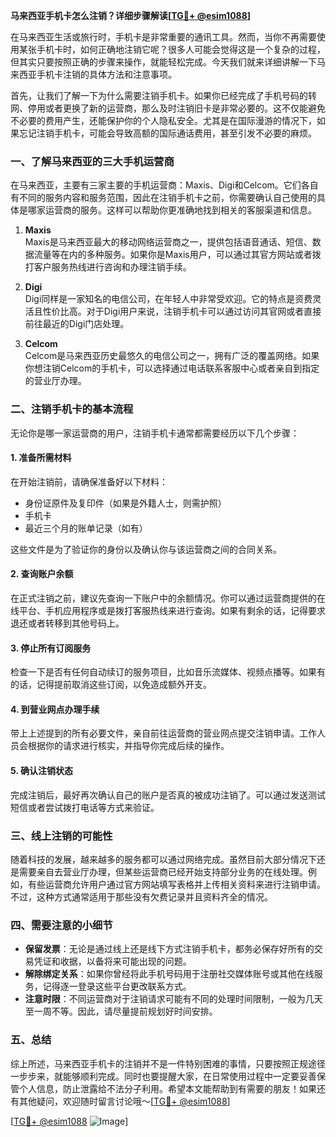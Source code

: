 **马来西亚手机卡怎么注销？详细步骤解读[[TG💪+ @esim1088](https://t.me/s/esim1088)]**

在马来西亚生活或旅行时，手机卡是非常重要的通讯工具。然而，当你不再需要使用某张手机卡时，如何正确地注销它呢？很多人可能会觉得这是一个复杂的过程，但其实只要按照正确的步骤来操作，就能轻松完成。今天我们就来详细讲解一下马来西亚手机卡注销的具体方法和注意事项。

首先，让我们了解一下为什么需要注销手机卡。如果你已经完成了手机号码的转网、停用或者更换了新的运营商，那么及时注销旧卡是非常必要的。这不仅能避免不必要的费用产生，还能保护你的个人隐私安全。尤其是在国际漫游的情况下，如果忘记注销手机卡，可能会导致高额的国际通话费用，甚至引发不必要的麻烦。

### 一、了解马来西亚的三大手机运营商

在马来西亚，主要有三家主要的手机运营商：Maxis、Digi和Celcom。它们各自有不同的服务内容和服务范围，因此在注销手机卡之前，你需要确认自己使用的具体是哪家运营商的服务。这样可以帮助你更准确地找到相关的客服渠道和信息。

1. **Maxis**  
   Maxis是马来西亚最大的移动网络运营商之一，提供包括语音通话、短信、数据流量等在内的多种服务。如果你是Maxis用户，可以通过其官方网站或者拨打客户服务热线进行咨询和办理注销手续。

2. **Digi**  
   Digi同样是一家知名的电信公司，在年轻人中非常受欢迎。它的特点是资费灵活且性价比高。对于Digi用户来说，注销手机卡可以通过访问其官网或者直接前往最近的Digi门店处理。

3. **Celcom**  
   Celcom是马来西亚历史最悠久的电信公司之一，拥有广泛的覆盖网络。如果你想注销Celcom的手机卡，可以选择通过电话联系客服中心或者亲自到指定的营业厅办理。

### 二、注销手机卡的基本流程

无论你是哪一家运营商的用户，注销手机卡通常都需要经历以下几个步骤：

#### 1. 准备所需材料

在开始注销前，请确保准备好以下材料：
- 身份证原件及复印件（如果是外籍人士，则需护照）
- 手机卡
- 最近三个月的账单记录（如有）

这些文件是为了验证你的身份以及确认你与该运营商之间的合同关系。

#### 2. 查询账户余额

在正式注销之前，建议先查询一下账户中的余额情况。你可以通过运营商提供的在线平台、手机应用程序或是拨打客服热线来进行查询。如果有剩余的话，记得要求退还或者转移到其他号码上。

#### 3. 停止所有订阅服务

检查一下是否有任何自动续订的服务项目，比如音乐流媒体、视频点播等。如果有的话，记得提前取消这些订阅，以免造成额外开支。

#### 4. 到营业网点办理手续

带上上述提到的所有必要文件，亲自前往运营商的营业网点提交注销申请。工作人员会根据你的请求进行核实，并指导你完成后续的操作。

#### 5. 确认注销状态

完成注销后，最好再次确认自己的账户是否真的被成功注销了。可以通过发送测试短信或者尝试拨打电话等方式来验证。

### 三、线上注销的可能性

随着科技的发展，越来越多的服务都可以通过网络完成。虽然目前大部分情况下还是需要亲自去营业厅办理，但某些运营商已经开始支持部分业务的在线处理。例如，有些运营商允许用户通过官方网站填写表格并上传相关资料来进行注销申请。不过，这种方式通常适用于那些没有欠费记录并且资料齐全的情况。

### 四、需要注意的小细节

- **保留发票**：无论是通过线上还是线下方式注销手机卡，都务必保存好所有的交易凭证和收据，以备将来可能出现的问题。
- **解除绑定关系**：如果你曾经将此手机号码用于注册社交媒体账号或其他在线服务，记得逐一登录这些平台更改联系方式。
- **注意时限**：不同运营商对于注销请求可能有不同的处理时间限制，一般为几天至一周不等。因此，请尽量提前规划好时间安排。

### 五、总结

综上所述，马来西亚手机卡的注销并不是一件特别困难的事情，只要按照正规途径一步步来，就能够顺利完成。同时也要提醒大家，在日常使用过程中一定要妥善保管个人信息，防止泄露给不法分子利用。希望本文能帮助到有需要的朋友！如果还有其他疑问，欢迎随时留言讨论哦～[[TG💪+ @esim1088](https://t.me/s/esim1088)]

[[TG💪+ @esim1088](https://t.me/s/esim1088) ![Image](https://i.postimg.cc/4NQfJmqS/Snipaste-2025-05-13-00-14-12.png)]